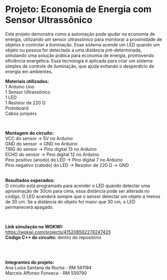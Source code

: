 
# Projeto: Economia de Energia com Sensor Ultrassônico

Este projeto demonstra como a automação pode ajudar na economia de energia, utilizando um sensor ultrassônico para monitorar a proximidade de objetos e controlar a iluminação. Esse sistema acende um LED quando um objeto ou pessoa for detectado a uma distância pré-determinada, simulando uma solução prática para economia de energia, promovendo eficiência energética. Essa tecnologia é aplicada para criar um sistema simples de controle de iluminação, que ajuda evitando o desperdício de energia em ambientes.
<br>

**Materiais utilizados:** 
<br>
1 Arduino Uno<br>
1 Sensor Ultrassônico<br>
1 LED<br>
1 Resistor de 220 Ω<br>
Protoboard<br>
Cabos jumpers

<br>
  
**Montagem do circuito:**
<br>
VCC do sensor -> 5V no Arduino<br>
GND do sensor -> GND no Arduino<br>
TRIG do sensor -> Pino digital 13 no Arduino<br>
ECHO do sensor -> Pino digital 12 no Arduino<br>
Pino positivo (anodo) do LED -> Pino digital 7 no Arduino<br>
Pino negativo (catodo) do LED -> Resistor de 220 Ω -> GND<br>
<br>


**Resultados esperados:** <br>
O circuito está programado para acender o LED quando detectar uma aproximação de 30cm para cima, essa distãncia pode ser alterada no código.
O LED acenderá sempre que o sensor detectar um objeto a menos de 30 cm.
Se a distância do objeto for maior que 30 cm, o LED permanecerá apagado.

<br>


**Link simulação no WOKWI:** https://wokwi.com/projects/415208562278247425 <br>
**Código C++ do circuito:** dentro do repositório

<br>
<br>


**Integrantes do projeto:** <br>
Ana Luiza Santana da Rocha - RM 561194 <br>
Marcelo Affonso Fonseca - RM 559790
